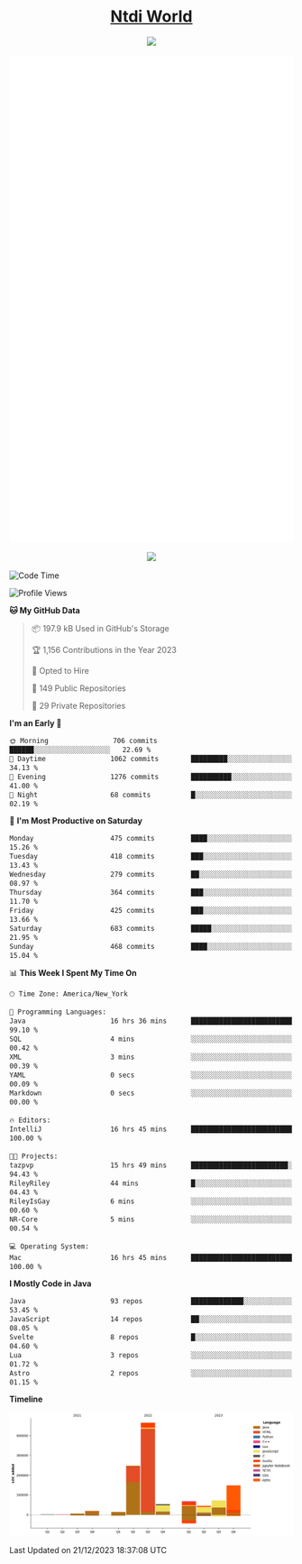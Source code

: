 <h1 align="center"><a href="https://www.ntdi.world">Ntdi World</a></h1>
<p align="center">
  <a href="https://github.com/n-tdi"><img src="https://readme-typing-svg.herokuapp.com?lines=FullStack+Developer;Web+Developer;Open-Source+Enthusiast;Java+Developer;Spigot-API%20Developer;&center=true&width=500&height=50"></a>
</p>

<div align="center">
  <img src="/github-metrics.svg"></img>
  
  <img src="https://komarev.com/ghpvc/?username=n-tdi&color=green"></img>
</div>

<!-- May use later.. idk -->
<!-- <a href="http://www.github.com/n-tdi"><img src="https://github-readme-stats.vercel.app/api?username=n-tdi&show_icons=true&hide=&count_private=true&title_color=0891b2&text_color=ffffff&icon_color=0891b2&bg_color=1c1917&hide_border=true&show_icons=true" alt="n-tdi's GitHub stats" /></a> -->

<!--START_SECTION:waka-->
![Code Time](http://img.shields.io/badge/Code%20Time-316%20hrs%2058%20mins-blue)

![Profile Views](http://img.shields.io/badge/Profile%20Views-0-blue)

**🐱 My GitHub Data** 

> 📦 197.9 kB Used in GitHub's Storage 
 > 
> 🏆 1,156 Contributions in the Year 2023
 > 
> 💼 Opted to Hire
 > 
> 📜 149 Public Repositories 
 > 
> 🔑 29 Private Repositories 
 > 
**I'm an Early 🐤** 

```text
🌞 Morning                706 commits         ██████░░░░░░░░░░░░░░░░░░░   22.69 % 
🌆 Daytime                1062 commits        █████████░░░░░░░░░░░░░░░░   34.13 % 
🌃 Evening                1276 commits        ██████████░░░░░░░░░░░░░░░   41.00 % 
🌙 Night                  68 commits          █░░░░░░░░░░░░░░░░░░░░░░░░   02.19 % 
```
📅 **I'm Most Productive on Saturday** 

```text
Monday                   475 commits         ████░░░░░░░░░░░░░░░░░░░░░   15.26 % 
Tuesday                  418 commits         ███░░░░░░░░░░░░░░░░░░░░░░   13.43 % 
Wednesday                279 commits         ██░░░░░░░░░░░░░░░░░░░░░░░   08.97 % 
Thursday                 364 commits         ███░░░░░░░░░░░░░░░░░░░░░░   11.70 % 
Friday                   425 commits         ███░░░░░░░░░░░░░░░░░░░░░░   13.66 % 
Saturday                 683 commits         █████░░░░░░░░░░░░░░░░░░░░   21.95 % 
Sunday                   468 commits         ████░░░░░░░░░░░░░░░░░░░░░   15.04 % 
```


📊 **This Week I Spent My Time On** 

```text
🕑︎ Time Zone: America/New_York

💬 Programming Languages: 
Java                     16 hrs 36 mins      █████████████████████████   99.10 % 
SQL                      4 mins              ░░░░░░░░░░░░░░░░░░░░░░░░░   00.42 % 
XML                      3 mins              ░░░░░░░░░░░░░░░░░░░░░░░░░   00.39 % 
YAML                     0 secs              ░░░░░░░░░░░░░░░░░░░░░░░░░   00.09 % 
Markdown                 0 secs              ░░░░░░░░░░░░░░░░░░░░░░░░░   00.00 % 

🔥 Editors: 
IntelliJ                 16 hrs 45 mins      █████████████████████████   100.00 % 

🐱‍💻 Projects: 
tazpvp                   15 hrs 49 mins      ████████████████████████░   94.43 % 
RileyRiley               44 mins             █░░░░░░░░░░░░░░░░░░░░░░░░   04.43 % 
RileyIsGay               6 mins              ░░░░░░░░░░░░░░░░░░░░░░░░░   00.60 % 
NR-Core                  5 mins              ░░░░░░░░░░░░░░░░░░░░░░░░░   00.54 % 

💻 Operating System: 
Mac                      16 hrs 45 mins      █████████████████████████   100.00 % 
```

**I Mostly Code in Java** 

```text
Java                     93 repos            █████████████░░░░░░░░░░░░   53.45 % 
JavaScript               14 repos            ██░░░░░░░░░░░░░░░░░░░░░░░   08.05 % 
Svelte                   8 repos             █░░░░░░░░░░░░░░░░░░░░░░░░   04.60 % 
Lua                      3 repos             ░░░░░░░░░░░░░░░░░░░░░░░░░   01.72 % 
Astro                    2 repos             ░░░░░░░░░░░░░░░░░░░░░░░░░   01.15 % 
```



**Timeline**

![Lines of Code chart](https://raw.githubusercontent.com/n-tdi/n-tdi/main/assets/bar_graph.png)


 Last Updated on 21/12/2023 18:37:08 UTC
<!--END_SECTION:waka-->
